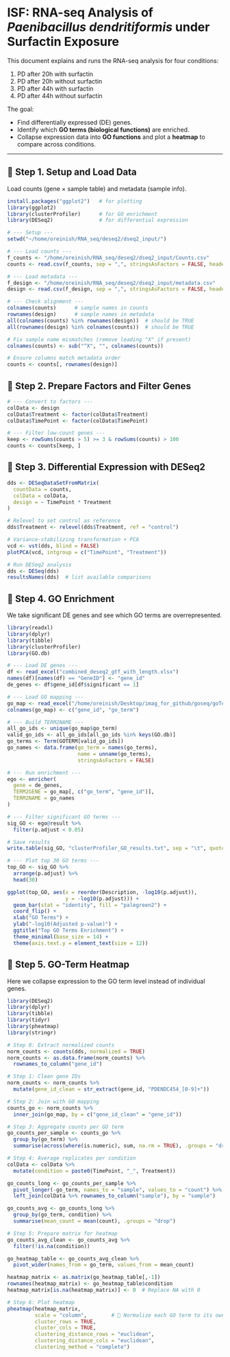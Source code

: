 
# ISF: RNA-seq Analysis of *Paenibacillus dendritiformis* under Surfactin Exposure

This document explains and runs the RNA-seq analysis for four conditions:

1. PD after 20h with surfactin  
2. PD after 20h without surfactin  
3. PD after 44h with surfactin  
4. PD after 44h without surfactin  

The goal:  
- Find differentially expressed (DE) genes.  
- Identify which **GO terms (biological functions)** are enriched.  
- Collapse expression data into **GO functions** and plot a **heatmap** to compare across conditions.  

---

## 🔹 Step 1. Setup and Load Data
Load counts (gene × sample table) and metadata (sample info).
```r
install.packages("ggplot2")   # for plotting
library(ggplot2)
library(clusterProfiler)      # for GO enrichment
library(DESeq2)               # for differential expression

# --- Setup ---
setwd("~/home/oreinish/RNA_seq/deseq2/dseq2_input/")

# --- Load counts ---
f_counts <- "/home/oreinish/RNA_seq/deseq2/dseq2_input/Counts.csv"
counts <- read.csv(f_counts, sep = ",", stringsAsFactors = FALSE, header = TRUE, row.names = 1)

# --- Load metadata ---
f_design <- "/home/oreinish/RNA_seq/deseq2/dseq2_input/metadata.csv"
design <- read.csv(f_design, sep = ",", stringsAsFactors = FALSE, header = TRUE, row.names = 1)

# --- Check alignment ---
colnames(counts)      # sample names in counts
rownames(design)      # sample names in metadata
all(colnames(counts) %in% rownames(design))  # should be TRUE
all(rownames(design) %in% colnames(counts))  # should be TRUE

# Fix sample name mismatches (remove leading "X" if present)
colnames(counts) <- sub("^X", "", colnames(counts))

# Ensure columns match metadata order
counts <- counts[, rownames(design)]
```

## 🔹 Step 2. Prepare Factors and Filter Genes
```R
# --- Convert to factors ---
colData <- design
colData$Treatment <- factor(colData$Treatment)
colData$TimePoint <- factor(colData$TimePoint)

# --- Filter low-count genes ---
keep <- rowSums(counts > 5) >= 3 & rowSums(counts) > 100
counts <- counts[keep, ]
```
## 🔹 Step 3. Differential Expression with DESeq2
```R
dds <- DESeqDataSetFromMatrix(
  countData = counts,
  colData = colData,
  design = ~ TimePoint * Treatment
)

# Relevel to set control as reference
dds$Treatment <- relevel(dds$Treatment, ref = "control")

# Variance-stabilizing transformation + PCA
vcd <- vst(dds, blind = FALSE)
plotPCA(vcd, intgroup = c("TimePoint", "Treatment"))

# Run DESeq2 analysis
dds <- DESeq(dds)
resultsNames(dds)  # list available comparisons
```
## 🔹 Step 4. GO Enrichment
We take significant DE genes and see which GO terms are overrepresented.
```R
library(readxl)
library(dplyr)
library(tibble)
library(clusterProfiler)
library(GO.db)

# --- Load DE genes ---
df <- read_excel("combined_deseq2_gtf_with_length.xlsx")
names(df)[names(df) == "GeneID"] <- "gene_id"
de_genes <- df$gene_id[df$significant == 1]

# --- Load GO mapping ---
go_map <- read_excel("/home/oreinish/Desktop/imag_for_github/goseq/goTerms.xlsx")
colnames(go_map) <- c("gene_id", "go_term")

# --- Build TERM2NAME ---
all_go_ids <- unique(go_map$go_term)
valid_go_ids <- all_go_ids[all_go_ids %in% keys(GO.db)]
go_terms <- Term(GOTERM[valid_go_ids])
go_names <- data.frame(go_term = names(go_terms),
                       name = unname(go_terms),
                       stringsAsFactors = FALSE)

# --- Run enrichment ---
ego <- enricher(
  gene = de_genes,
  TERM2GENE = go_map[, c("go_term", "gene_id")],
  TERM2NAME = go_names
)

# --- Filter significant GO terms ---
sig_GO <- ego@result %>%
  filter(p.adjust < 0.05)

# Save results
write.table(sig_GO, "clusterProfiler_GO_results.txt", sep = "\t", quote = FALSE, row.names = FALSE)

# --- Plot top 30 GO terms ---
top_GO <- sig_GO %>%
  arrange(p.adjust) %>%
  head(30)

ggplot(top_GO, aes(x = reorder(Description, -log10(p.adjust)),
                   y = -log10(p.adjust))) +
  geom_bar(stat = "identity", fill = "palegreen2") +
  coord_flip() +
  xlab("GO Terms") +
  ylab("-log10(Adjusted p-value)") +
  ggtitle("Top GO Terms Enrichment") +
  theme_minimal(base_size = 14) +
  theme(axis.text.y = element_text(size = 12))
```
## 🔹 Step 5. GO-Term Heatmap

Here we collapse expression to the GO term level instead of individual genes.
```r
library(DESeq2)
library(dplyr)
library(tibble)
library(tidyr)
library(pheatmap)
library(stringr)

# Step 0: Extract normalized counts
norm_counts <- counts(dds, normalized = TRUE)  
norm_counts <- as.data.frame(norm_counts) %>%
  rownames_to_column("gene_id")

# Step 1: Clean gene IDs
norm_counts <- norm_counts %>%
  mutate(gene_id_clean = str_extract(gene_id, "PDENDC454_[0-9]+"))

# Step 2: Join with GO mapping
counts_go <- norm_counts %>%
  inner_join(go_map, by = c("gene_id_clean" = "gene_id"))

# Step 3: Aggregate counts per GO term
go_counts_per_sample <- counts_go %>%
  group_by(go_term) %>%
  summarise(across(where(is.numeric), sum, na.rm = TRUE), .groups = "drop")

# Step 4: Average replicates per condition
colData <- colData %>%
  mutate(condition = paste0(TimePoint, "_", Treatment))

go_counts_long <- go_counts_per_sample %>%
  pivot_longer(-go_term, names_to = "sample", values_to = "count") %>%
  left_join(colData %>% rownames_to_column("sample"), by = "sample")

go_counts_avg <- go_counts_long %>%
  group_by(go_term, condition) %>%
  summarise(mean_count = mean(count), .groups = "drop")

# Step 5: Prepare matrix for heatmap
go_counts_avg_clean <- go_counts_avg %>%
  filter(!is.na(condition))

go_heatmap_table <- go_counts_avg_clean %>%
  pivot_wider(names_from = go_term, values_from = mean_count)

heatmap_matrix <- as.matrix(go_heatmap_table[,-1])
rownames(heatmap_matrix) <- go_heatmap_table$condition
heatmap_matrix[is.na(heatmap_matrix)] <- 0  # Replace NA with 0

# Step 6: Plot heatmap
pheatmap(heatmap_matrix,
         scale = "column",        # 🔑 Normalize each GO term to its own scale
         cluster_rows = TRUE,
         cluster_cols = TRUE,
         clustering_distance_rows = "euclidean",
         clustering_distance_cols = "euclidean",
         clustering_method = "complete")
```

